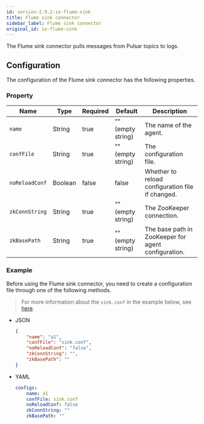 ```yaml
---
id: version-2.9.2-io-flume-sink
title: Flume sink connector
sidebar_label: Flume sink connector
original_id: io-flume-sink
---
```


The Flume sink connector pulls messages from Pulsar topics to logs.

## Configuration

The configuration of the Flume sink connector has the following properties.

### Property

| Name | Type|Required | Default | Description 
|------|----------|----------|---------|-------------|
`name`|String|true|"" (empty string)|The name of the agent.
`confFile`|String|true|"" (empty string)|The configuration file.
`noReloadConf`|Boolean|false|false|Whether to reload configuration file if changed.
`zkConnString`|String|true|"" (empty string)|The ZooKeeper connection.
`zkBasePath`|String|true|"" (empty string)|The base path in ZooKeeper for agent configuration.

### Example

Before using the Flume sink connector, you need to create a configuration file through one of the following methods.

> For more information about the `sink.conf` in the example below, see [here](https://github.com/apache/pulsar/blob/master/pulsar-io/flume/src/main/resources/flume/sink.conf).

* JSON 

    ```json
    {
        "name": "a1",
        "confFile": "sink.conf",
        "noReloadConf": "false",
        "zkConnString": "",
        "zkBasePath": ""
    }
    ```

* YAML

    ```yaml
    configs:
        name: a1
        confFile: sink.conf
        noReloadConf: false
        zkConnString: ""
        zkBasePath: ""
    ```

